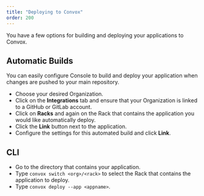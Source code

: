 ```yaml
---
title: "Deploying to Convox"
order: 200
---
```


You have a few options for building and deploying your applications to Convox.

## Automatic Builds

You can easily configure Console to build and deploy your application when changes are pushed to your main repository.

* Choose your desired Organization.
* Click on the **Integrations** tab and ensure that your Organization is linked to a GitHub or GitLab account.
* Click on **Racks** and again on the Rack that contains the application you would like automatically deploy.
* Click the **Link** button next to the application.
* Configure the settings for this automated build and click **Link**.

## CLI

* Go to the directory that contains your application.
* Type `convox switch <org>/<rack>` to select the Rack that contains the application to deploy.
* Type `convox deploy --app <appname>`.

